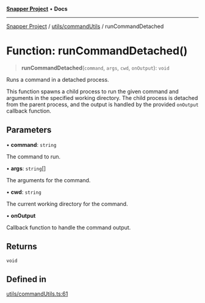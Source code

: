 [**Snapper Project**](../../../README.md) • **Docs**

***

[Snapper Project](../../../README.md) / [utils/commandUtils](../README.md) / runCommandDetached

# Function: runCommandDetached()

> **runCommandDetached**(`command`, `args`, `cwd`, `onOutput`): `void`

Runs a command in a detached process.

This function spawns a child process to run the given command and arguments in
the specified working directory. The child process is detached from the
parent process, and the output is handled by the provided `onOutput` callback
function.

## Parameters

• **command**: `string`

The command to run.

• **args**: `string`[]

The arguments for the command.

• **cwd**: `string`

The current working directory for the command.

• **onOutput**

Callback function to handle the command output.

## Returns

`void`

## Defined in

[utils/commandUtils.ts:61](https://github.com/asifqatar/Snapper/blob/cbd1e990f7eda7e735082611ff93e8f046c82e35/utils/commandUtils.ts#L61)
